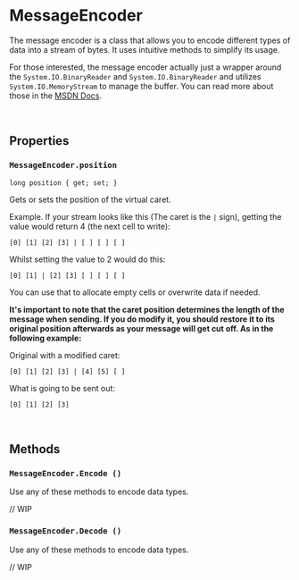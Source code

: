 # MessageEncoder

The message encoder is a class that allows you to encode different types of data into a stream of bytes. It uses intuitive methods to simplify its usage.

For those interested, the message encoder actually just a wrapper around the ```System.IO.BinaryReader``` and ```System.IO.BinaryReader``` and utilizes ```System.IO.MemoryStream``` to manage the buffer. You can read more about those in the [MSDN Docs](https://docs.microsoft.com/en-us/dotnet/api/system.io).

&nbsp;

## Properties

### ```MessageEncoder.position```
```long position { get; set; }```

Gets or sets the position of the virtual caret.

Example. If your stream looks like this (The caret is the ```|``` sign), getting the value would return 4 (the next cell to write):

```[0] [1] [2] [3] | [ ] [ ] [ ]```

Whilst setting the value to 2 would do this:

```[0] [1] | [2] [3] [ ] [ ] [ ]```

You can use that to allocate empty cells or overwrite data if needed.

**It's important to note that the caret position determines the length of the message when sending. If you do modify it, you should restore it to its original position afterwards as your message will get cut off. As in the following example:**

Original with a modified caret:

```[0] [1] [2] [3] | [4] [5] [ ]```

What is going to be sent out:

```[0] [1] [2] [3]```

&nbsp;

## Methods


### ```MessageEncoder.Encode ()```

Use any of these methods to encode data types.

// WIP


### ```MessageEncoder.Decode ()```

Use any of these methods to encode data types.

// WIP
